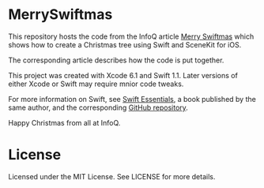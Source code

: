MerrySwiftmas
=============

This repository hosts the code from the InfoQ article
<a href="http://www.infoq.com/articles/merry-swiftmas-from-infoq">Merry Swiftmas</a>
which shows how to create a Christmas tree using Swift and SceneKit for iOS.

The corresponding article describes how the code is put together.

This project was created with Xcode 6.1 and Swift 1.1. Later versions of
either Xcode or Swift may require mnior code tweaks.

For more information on Swift, see
<a href="http://swiftessentials.org">Swift Essentials</a>,
a book published by the same author, and the corresponding
<a href="https://github.com/alblue/com.packtpub.swift.essentials">GitHub
repository</a>.

Happy Christmas from all at InfoQ.

License
=======

Licensed under the MIT License. See LICENSE for more details.
